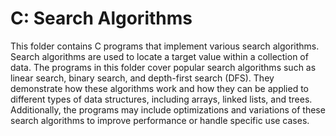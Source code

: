 # C: Search Algorithms

This folder contains C programs that implement various search algorithms. Search algorithms are used to locate a target value within a collection of data. The programs in this folder cover popular search algorithms such as linear search, binary search, and depth-first search (DFS). They demonstrate how these algorithms work and how they can be applied to different types of data structures, including arrays, linked lists, and trees. Additionally, the programs may include optimizations and variations of these search algorithms to improve performance or handle specific use cases.
